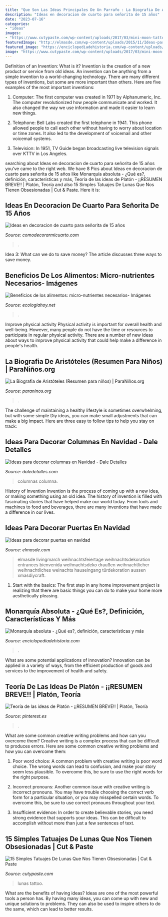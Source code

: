 ```yaml
---
title: "Que Son Las Ideas Principales De Un Parrafo : La Biografia De Aristóteles (resumen Para Niños)"
description: "Ideas en decoracion de cuarto para señorita de 15 años"
date: "2023-07-16"
categories:
- "ideas"
images:
- "https://www.cutypaste.com/wp-content/uploads/2017/03/mini-moon-tattoo.jpg"
featuredImage: "http://elmasde.com/wp-content/uploads/2015/11/Ideas-para-decorar-puertas-en-navidad02.jpg"
featured_image: "https://enciclopediadehistoria.com/wp-content/uploads/2019/10/Louis-XIV-721x1024.jpg"
image: "https://www.cutypaste.com/wp-content/uploads/2017/03/mini-moon-tattoo.jpg"
---
```



Definition of an Invention: What is it?
Invention is the creation of a new product or service from old ideas. An invention can be anything from a simple invention to a world-changing technology. There are many different types of inventions, but some are more important than others. Here are five examples of the most important inventions: 
1) Computer: The first computer was created in 1971 by Alphanumeric, Inc. The computer revolutionized how people communicate and worked. It also changed the way we use information and made it easier to learn new things.

2) Telephone: Bell Labs created the first telephone in 1941. This phone allowed people to call each other without having to worry about location or time zones. It also led to the development of voicemail and other voicemail systems.

3) Television: In 1951, TV Guide began broadcasting live television signals over KTTV in Los Angeles.

	

		
searching about Ideas en decoracion de cuarto para señorita de 15 años you've came to the right web. We have 8 Pics about Ideas en decoracion de cuarto para señorita de 15 años like Monarquía absoluta - ¿Qué es?, definición, características y más, Teoría de las ideas de Platón - ¡¡RESUMEN BREVE!! | Platón, Teoría and also 15 Simples Tatuajes De Lunas Que Nos Tienen Obsesionadas | Cut &amp; Paste. Here it is:
		
    
## Ideas En Decoracion De Cuarto Para Señorita De 15 Años

<img loading=lazy src="https://comodecorarmicuarto.com/wp-content/uploads/2020/04/decoracion-de-cuarto-para-señorita-colores-modernos.jpg" onerror="this.onerror=null;this.src='https://tse2.mm.bing.net/th?id=OIP.ceo7ORibgtw9p2oIyfPPmgAAAA&amp;pid=15.1';" alt="Ideas en decoracion de cuarto para señorita de 15 años">

_Source: comodecorarmicuarto.com_

>. 

	

Idea 3: What can we do to save money?
The article discusses three ways to save money.

    
## Beneficios De Los Alimentos: Micro-nutrientes Necesarios- Imágenes

<img loading=lazy src="https://ecologiahoy.net/wp-content/uploads/2014/10/micronut375.jpg" onerror="this.onerror=null;this.src='https://tse1.mm.bing.net/th?id=OIP.541gYluJcQ0IJiQccv9uZgHaKK&amp;pid=15.1';" alt="Beneficios de los alimentos: micro-nutrientes necesarios- Imágenes">

_Source: ecologiahoy.net_

>. 

	

Improve physical activity
Physical activity is important for overall health and well-being. However, many people do not have the time or resources to participate in regular physical activity. There are a number of new ideas about ways to improve physical activity that could help make a difference in people's health.

    
## La Biografia De Aristóteles (Resumen Para Niños) | ParaNiños.org

<img loading=lazy src="https://paraninos.org/wp-content/uploads/2020/04/puntos-principales-pensamiento-aristoteles.jpg" onerror="this.onerror=null;this.src='https://tse2.mm.bing.net/th?id=OIP.yWammREYirsbqXMCkKJBqAHaEg&amp;pid=15.1';" alt="La Biografia de Aristóteles (Resumen para niños) | ParaNiños.org">

_Source: paraninos.org_

>. 

	

The challenge of maintaining a healthy lifestyle is sometimes overwhelming, but with some simple Diy ideas, you can make small adjustments that can make a big impact. Here are three easy to follow tips to help you stay on track:

    
## Ideas Para Decorar Columnas En Navidad - Dale Detalles

<img loading=lazy src="https://www.daledetalles.com/wp-content/uploads/2016/10/columna-navideña12.jpg" onerror="this.onerror=null;this.src='https://tse2.mm.bing.net/th?id=OIP.K-TfWFQEfu85TIrmNxxPXgAAAA&amp;pid=15.1';" alt="Ideas para decorar columnas en Navidad - Dale Detalles">

_Source: daledetalles.com_

>columnas columna. 

	

History of Invention
Invention is the process of coming up with a new idea, or making something using an old idea. The history of invention is filled with fascinating stories that have helped make our world today. From tools and machines to food and beverages, there are many inventions that have made a difference in our lives.

    
## Ideas Para Decorar Puertas En Navidad

<img loading=lazy src="http://elmasde.com/wp-content/uploads/2015/11/Ideas-para-decorar-puertas-en-navidad02.jpg" onerror="this.onerror=null;this.src='https://tse4.mm.bing.net/th?id=OIP.tH0Sgr-tOfTWd_rHNM7N4QHaJ-&amp;pid=15.1';" alt="Ideas para decorar puertas en navidad">

_Source: elmasde.com_

>elmasde livingmarch weihnachtsfeiertage weihnachtsdekoration entrances bienvenida weihnachtsdeko draußen weihnachtlicher weihnachtliches weinachts hauseingang türdekoration aussen xmasdiycraft. 

	

1. Start with the basics: The first step in any home improvement project is realizing that there are basic things you can do to make your home more aesthetically pleasing.

    
## Monarquía Absoluta - ¿Qué Es?, Definición, Características Y Más

<img loading=lazy src="https://enciclopediadehistoria.com/wp-content/uploads/2019/10/Louis-XIV-721x1024.jpg" onerror="this.onerror=null;this.src='https://tse4.mm.bing.net/th?id=OIP.UYvUviWQti9oCUDYiITHEwHaKh&amp;pid=15.1';" alt="Monarquía absoluta - ¿Qué es?, definición, características y más">

_Source: enciclopediadehistoria.com_

>. 

	

What are some potential applications of innovation?
Innovation can be applied in a variety of ways, from the efficient production of goods and services to the improvement of health and safety.

    
## Teoría De Las Ideas De Platón - ¡¡RESUMEN BREVE!! | Platón, Teoría

<img loading=lazy src="https://i.pinimg.com/736x/c7/ab/34/c7ab34913f0a788632bed3c135e732e3.jpg" onerror="this.onerror=null;this.src='https://tse2.mm.bing.net/th?id=OIP.2JRt4WOuNjkX0F0HAHhIVQHaFj&amp;pid=15.1';" alt="Teoría de las ideas de Platón - ¡¡RESUMEN BREVE!! | Platón, Teoría">

_Source: pinterest.es_

>. 

	

What are some common creative writing problems and how can you overcome them?
Creative writing is a complex process that can be difficult to produces errors. Here are some common creative writing problems and how you can overcome them:
1. Poor word choice: A common problem with creative writing is poor word choice. The wrong words can lead to confusion, and make your story seem less plausible. To overcome this, be sure to use the right words for the right purpose.

2. Incorrect pronouns: Another common issue with creative writing is incorrect pronouns. You may have trouble choosing the correct verb form for a particular situation, or you may misspelled certain words. To overcome this, be sure to use correct pronouns throughout your text.

3. Insufficient evidence: In order to create believable stories, you need strong evidence that supports your ideas. This can be difficult to accomplish without more than just a few sentences of text.

    
## 15 Simples Tatuajes De Lunas Que Nos Tienen Obsesionadas | Cut &amp; Paste

<img loading=lazy src="https://www.cutypaste.com/wp-content/uploads/2017/03/mini-moon-tattoo.jpg" onerror="this.onerror=null;this.src='https://tse2.mm.bing.net/th?id=OIP.PC4ZW2GDVp3Ri9kz32H5dQHaHa&amp;pid=15.1';" alt="15 Simples Tatuajes De Lunas Que Nos Tienen Obsesionadas | Cut &amp; Paste">

_Source: cutypaste.com_

>lunas tattoo. 

	

What are the benefits of having ideas?
Ideas are one of the most powerful tools a person has. By having many ideas, you can come up with new and unique solutions to problems. They can also be used to inspire others to do the same, which can lead to better results.

